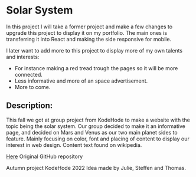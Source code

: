 # Solar System

In this project I will take a former project and make a few changes to upgrade this project to display it on my portfolio. The main ones is transferring it into React and making the side responsive for mobile.

I later want to add more to this project to display more of my own talents and interests:

- For instance making a red tread trough the pages so it will be more connected.
- Less informative and more of an space advertisement.
- More to come.

## Description:

This fall we got at group project from KodeHode to make a website with the topic being the solar system. Our group decided to make it an informative page, and decided on Mars and Venus as our two main planet sides to feature. Mainly focusing on color, font and placing of content to display our interest in web design. Content text found on wikipedia.

[Here](https://github.com/JulieKodehode/Hostprosjekt-JulieSteffenThomas.git) Original GitHub repository

Autumn project KodeHode 2022
Idea made by Julie, Steffen and Thomas.

<!-- Høstprosjekt KodeHode 2022
Laget av Julie, Steffen og Thomas. -->
